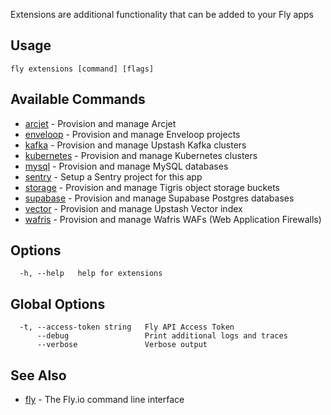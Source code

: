 Extensions are additional functionality that can be added to your Fly apps

## Usage
~~~
fly extensions [command] [flags]
~~~

## Available Commands
* [arcjet](/docs/flyctl/extensions-arcjet/)	 - Provision and manage Arcjet
* [enveloop](/docs/flyctl/extensions-enveloop/)	 - Provision and manage Enveloop projects
* [kafka](/docs/flyctl/extensions-kafka/)	 - Provision and manage Upstash Kafka clusters
* [kubernetes](/docs/flyctl/extensions-kubernetes/)	 - Provision and manage Kubernetes clusters
* [mysql](/docs/flyctl/extensions-mysql/)	 - Provision and manage MySQL databases
* [sentry](/docs/flyctl/extensions-sentry/)	 - Setup a Sentry project for this app
* [storage](/docs/flyctl/extensions-storage/)	 - Provision and manage Tigris object storage buckets
* [supabase](/docs/flyctl/extensions-supabase/)	 - Provision and manage Supabase Postgres databases
* [vector](/docs/flyctl/extensions-vector/)	 - Provision and manage Upstash Vector index
* [wafris](/docs/flyctl/extensions-wafris/)	 - Provision and manage Wafris WAFs (Web Application Firewalls)

## Options

~~~
  -h, --help   help for extensions
~~~

## Global Options

~~~
  -t, --access-token string   Fly API Access Token
      --debug                 Print additional logs and traces
      --verbose               Verbose output
~~~

## See Also

* [fly](/docs/flyctl/help/)	 - The Fly.io command line interface

